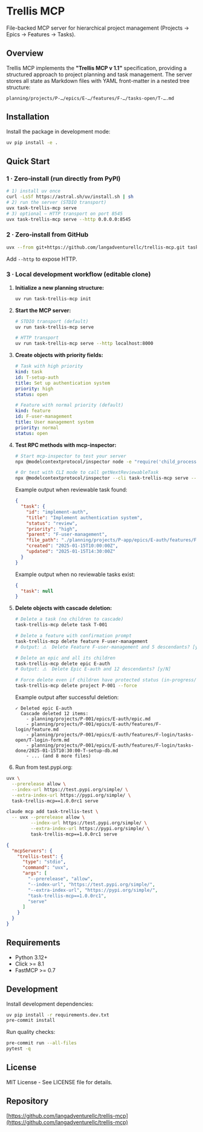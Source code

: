 # Trellis MCP

File-backed MCP server for hierarchical project management (Projects → Epics → Features → Tasks).

## Overview

Trellis MCP implements the **"Trellis MCP v 1.1"** specification, providing a structured approach to project planning and task management. The server stores all state as Markdown files with YAML front-matter in a nested tree structure:

```
planning/projects/P-…/epics/E-…/features/F-…/tasks-open/T-….md
```

## Installation

Install the package in development mode:

```bash
uv pip install -e .
```

## Quick Start

### 1 · Zero‑install (run directly from PyPI)

```bash
# 1) install uv once
curl -LsSf https://astral.sh/uv/install.sh | sh
# 2) run the server (STDIO transport)
uvx task-trellis-mcp serve
# 3) optional – HTTP transport on port 8545
uvx task-trellis-mcp serve --http 0.0.0.0:8545
```

### 2 · Zero‑install from GitHub

```bash
uvx --from git+https://github.com/langadventurellc/trellis-mcp.git task-trellis-mcp serve
```

Add `--http` to expose HTTP.

### 3 · Local development workflow (editable clone)

1. **Initialize a new planning structure:**
   ```bash
   uv run task-trellis-mcp init
   ```

2. **Start the MCP server:**
   ```bash
   # STDIO transport (default)
   uv run task-trellis-mcp serve

   # HTTP transport
   uv run task-trellis-mcp serve --http localhost:8000
   ```

3. **Create objects with priority fields:**
   ```yaml
   # Task with high priority
   kind: task
   id: T-setup-auth
   title: Set up authentication system
   priority: high
   status: open
   
   # Feature with normal priority (default)
   kind: feature  
   id: F-user-management
   title: User management system
   priority: normal
   status: open
   ```

4. **Test RPC methods with mcp-inspector:**
   ```bash
   # Start mcp-inspector to test your server
   npx @modelcontextprotocol/inspector node -e "require('child_process').spawn('task-trellis-mcp', ['serve'], {stdio: 'inherit'})"
   
   # Or test with CLI mode to call getNextReviewableTask
   npx @modelcontextprotocol/inspector --cli task-trellis-mcp serve --method tools/call --tool-name getNextReviewableTask --tool-arg projectRoot=.
   ```
   
   Example output when reviewable task found:
   ```json
   {
     "task": {
       "id": "implement-auth",
       "title": "Implement authentication system", 
       "status": "review",
       "priority": "high",
       "parent": "F-user-management",
       "file_path": "./planning/projects/P-app/epics/E-auth/features/F-user-management/tasks-open/T-implement-auth.md",
       "created": "2025-01-15T10:00:00Z",
       "updated": "2025-01-15T14:30:00Z"
     }
   }
   ```
   
   Example output when no reviewable tasks exist:
   ```json
   {
     "task": null
   }
   ```

5. **Delete objects with cascade deletion:**
   ```bash
   # Delete a task (no children to cascade)
   task-trellis-mcp delete task T-001
   
   # Delete a feature with confirmation prompt
   task-trellis-mcp delete feature F-user-management
   # Output: ⚠️  Delete Feature F-user-management and 5 descendants? [y/N]
   
   # Delete an epic and all its children
   task-trellis-mcp delete epic E-auth
   # Output: ⚠️  Delete Epic E-auth and 12 descendants? [y/N]
   
   # Force delete even if children have protected status (in-progress/review)
   task-trellis-mcp delete project P-001 --force
   ```
   
   Example output after successful deletion:
   ```
   ✓ Deleted epic E-auth
     Cascade deleted 12 items:
       - planning/projects/P-001/epics/E-auth/epic.md
       - planning/projects/P-001/epics/E-auth/features/F-login/feature.md
       - planning/projects/P-001/epics/E-auth/features/F-login/tasks-open/T-login-form.md
       - planning/projects/P-001/epics/E-auth/features/F-login/tasks-done/2025-01-15T10:30:00-T-setup-db.md
       - ... (and 8 more files)
   ```

6. Run from test.pypi.org:

```bash
uvx \
  --prerelease allow \
  --index-url https://test.pypi.org/simple/ \
  --extra-index-url https://pypi.org/simple/ \
  task-trellis-mcp==1.0.0rc1 serve
```

```bash
claude mcp add task-trellis-test \
  -- uvx --prerelease allow \
         --index-url https://test.pypi.org/simple/ \
         --extra-index-url https://pypi.org/simple/ \
         task-trellis-mcp==1.0.0rc1 serve
```

```json
{
  "mcpServers": {
    "trellis-test": {
      "type": "stdio",
      "command": "uvx",
      "args": [
        "--prerelease", "allow",
        "--index-url", "https://test.pypi.org/simple/",
        "--extra-index-url", "https://pypi.org/simple/",
        "task-trellis-mcp==1.0.0rc1",
        "serve"
      ]
    }
  }
}
```

## Requirements

- Python 3.12+
- Click >= 8.1
- FastMCP >= 0.7

## Development

Install development dependencies:

```bash
uv pip install -r requirements.dev.txt
pre-commit install
```

Run quality checks:

```bash
pre-commit run --all-files
pytest -q
```

## License

MIT License - See LICENSE file for details.

## Repository

[https://github.com/langadventurellc/trellis-mcp](https://github.com/langadventurellc/trellis-mcp)